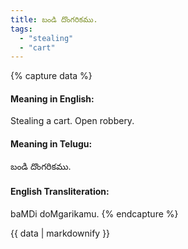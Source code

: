 ```yaml
---
title: బండి దొంగరికము.
tags:
  - "stealing"
  - "cart"
---
```


{% capture data %}
#### Meaning in English:
Stealing a cart.
Open robbery.

#### Meaning in Telugu:
బండి దొంగరికము.

#### English Transliteration:
baMDi doMgarikamu.
{% endcapture %}

{{ data | markdownify }}

